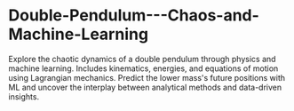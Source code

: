 # Double-Pendulum---Chaos-and-Machine-Learning
Explore the chaotic dynamics of a double pendulum through physics and machine learning. Includes kinematics, energies, and equations of motion using Lagrangian mechanics. Predict the lower mass's future positions with ML and uncover the interplay between analytical methods and data-driven insights.

